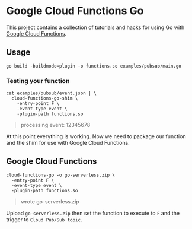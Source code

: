# Google Cloud Functions Go 

This project contains a collection of tutorials and hacks for using Go with [Google Cloud Functions](https://cloud.google.com/functions).

## Usage

```
go build -buildmode=plugin -o functions.so examples/pubsub/main.go
```

### Testing your function

```
cat examples/pubsub/event.json | \
  cloud-functions-go-shim \
    -entry-point F \
    -event-type event \
    -plugin-path functions.so 
```

> processing event: 12345678

At this point everything is working. Now we need to package our function and the shim for use with Google Cloud Functions.

## Google Cloud Functions

```
cloud-functions-go -o go-serverless.zip \
  -entry-point F \
  -event-type event \
  -plugin-path functions.so
```

> wrote go-serverless.zip

Upload `go-serverless.zip` then set the function to execute to `F` and the trigger to `Cloud Pub/Sub topic`.

